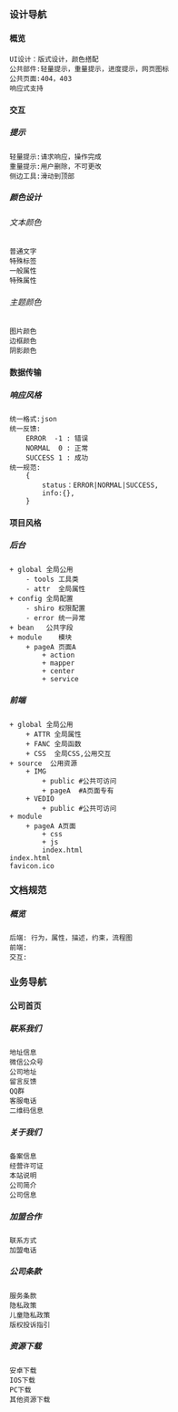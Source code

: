 ### 设计导航

#### 概览

```
UI设计：版式设计，颜色搭配
公共部件:轻量提示，重量提示，进度提示，网页图标
公共页面:404，403
响应式支持
```

#### 交互

##### 提示

```
轻量提示:请求响应，操作完成
重量提示:用户删除，不可更改
侧边工具:滑动到顶部
```

##### 颜色设计

###### 文本颜色

```
普通文字
特殊标签
一般属性
特殊属性
```

###### 主题颜色

```
图片颜色
边框颜色
阴影颜色
```



#### 数据传输

##### 响应风格

```
统一格式:json
统一反馈:
    ERROR  -1 : 错误
    NORMAL  0 : 正常
    SUCCESS 1 : 成功
统一规范:
	{
        status：ERROR|NORMAL|SUCCESS,
        info:{},
	}
```

#### 项目风格

##### 后台

```
+ global 全局公用
	- tools 工具类
	- attr  全局属性
+ config 全局配置
	- shiro 权限配置
	- error 统一异常
+ bean   公共字段
+ module    模块
	+ pageA	页面A  
	    + action
	    + mapper
	    + center
	    + service
```

##### 前端

```
+ global 全局公用
	+ ATTR 全局属性
	+ FANC 全局函数
	+ CSS  全局CSS,公用交互
+ source  公用资源
	+ IMG 
		+ public #公共可访问
		+ pageA  #A页面专有
	+ VEDIO
		+ public #公共可访问
+ module
	+ pageA A页面
		+ css
		+ js
		index.html
index.html
favicon.ico
```

### 文档规范

##### 概览

```
后端: 行为，属性，描述，约束，流程图
前端:
交互:
```



### 业务导航



#### 公司首页

##### 联系我们

```
地址信息
微信公众号
公司地址
留言反馈
QQ群
客服电话
二维码信息
```

##### 关于我们

```
备案信息
经营许可证
本站说明
公司简介
公司信息
```

##### 加盟合作

```
联系方式
加盟电话
```

##### 公司条款

```
服务条款
隐私政策
儿童隐私政策
版权投诉指引
```

##### 资源下载

```
安卓下载
IOS下载
PC下载
其他资源下载
```

